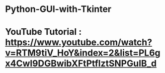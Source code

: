 # Python-GUI-with-Tkinter
# YouTube Tutorial : https://www.youtube.com/watch?v=RTM9tiV_HoY&index=2&list=PL6gx4Cwl9DGBwibXFtPtflztSNPGuIB_d

